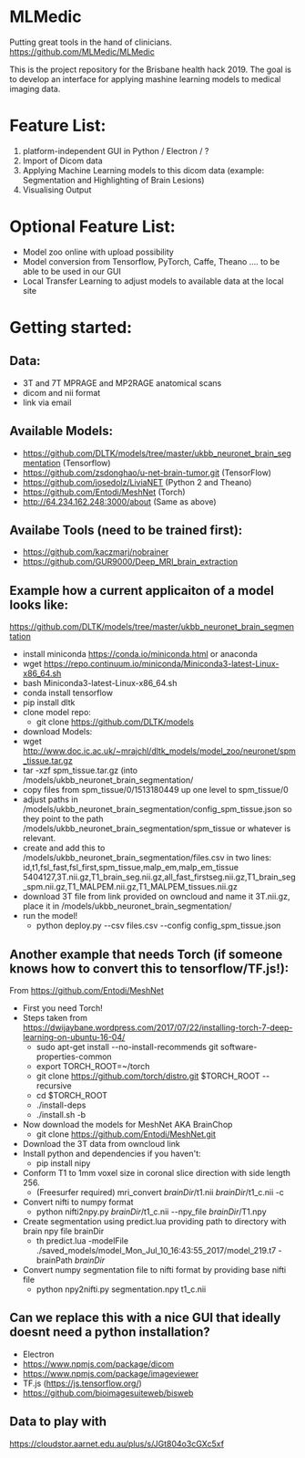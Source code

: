 # MLMedic
Putting great tools in the hand of clinicians.
https://github.com/MLMedic/MLMedic

This is the project repository for the Brisbane health hack 2019. The goal is to develop an interface for applying mashine learning models to medical imaging data.

# Feature List:
1) platform-independent GUI in Python / Electron / ?
2) Import of Dicom data
3) Applying Machine Learning models to this dicom data (example: Segmentation and Highlighting of Brain Lesions)
4) Visualising Output

# Optional Feature List:
- Model zoo online with upload possibility
- Model conversion from Tensorflow, PyTorch, Caffe, Theano .... to be able to be used in our GUI
- Local Transfer Learning to adjust models to available data at the local site


# Getting started:
## Data:
- 3T and 7T MPRAGE and MP2RAGE anatomical scans
- dicom and nii format
- link via email

## Available Models:
- https://github.com/DLTK/models/tree/master/ukbb_neuronet_brain_segmentation (Tensorflow)
- https://github.com/zsdonghao/u-net-brain-tumor.git (TensorFlow)
- https://github.com/josedolz/LiviaNET (Python 2 and Theano)
- https://github.com/Entodi/MeshNet (Torch)
- http://64.234.162.248:3000/about (Same as above)

## Availabe Tools (need to be trained first):
- https://github.com/kaczmarj/nobrainer
- https://github.com/GUR9000/Deep_MRI_brain_extraction

## Example how a current applicaiton of a model looks like:
https://github.com/DLTK/models/tree/master/ukbb_neuronet_brain_segmentation

- install miniconda https://conda.io/miniconda.html or anaconda
 - wget https://repo.continuum.io/miniconda/Miniconda3-latest-Linux-x86_64.sh
  - bash Miniconda3-latest-Linux-x86_64.sh
- conda install tensorflow
- pip install dltk
- clone model repo:
  - git clone https://github.com/DLTK/models
- download Models:
 - wget http://www.doc.ic.ac.uk/~mrajchl/dltk_models/model_zoo/neuronet/spm_tissue.tar.gz
 - tar -xzf spm_tissue.tar.gz (into /models/ukbb_neuronet_brain_segmentation/
 - copy files from spm_tissue/0/1513180449 up one level to spm_tissue/0
 - adjust paths in /models/ukbb_neuronet_brain_segmentation/config_spm_tissue.json so they point to the path /models/ukbb_neuronet_brain_segmentation/spm_tissue or whatever  is relevant.
 - create and add this to /models/ukbb_neuronet_brain_segmentation/files.csv in two lines: id,t1,fsl_fast,fsl_first,spm_tissue,malp_em,malp_em_tissue
5404127,3T.nii.gz,T1_brain_seg.nii.gz,all_fast_firstseg.nii.gz,T1_brain_seg_spm.nii.gz,T1_MALPEM.nii.gz,T1_MALPEM_tissues.nii.gz  
  - download 3T file from link provided on owncloud and name it 3T.nii.gz, place it in /models/ukbb_neuronet_brain_segmentation/
- run the model!
  - python deploy.py --csv files.csv --config config_spm_tissue.json


## Another example that needs Torch (if someone knows how to convert this to tensorflow/TF.js!):
 From https://github.com/Entodi/MeshNet
 - First you need Torch!
 - Steps taken from https://dwijaybane.wordpress.com/2017/07/22/installing-torch-7-deep-learning-on-ubuntu-16-04/
   - sudo apt-get install --no-install-recommends git software-properties-common
   - export TORCH_ROOT=~/torch
   - git clone https://github.com/torch/distro.git $TORCH_ROOT --recursive
   - cd $TORCH_ROOT
   - ./install-deps
   - ./install.sh -b
 - Now download the models for MeshNet AKA BrainChop
   - git clone https://github.com/Entodi/MeshNet.git
 - Download the 3T data from owncloud link
 - Install python and dependencies if you haven't:
   - pip install nipy
 - Conform T1 to 1mm voxel size in coronal slice direction with side length 256.
   - (Freesurfer required) mri_convert *brainDir*/t1.nii *brainDir*/t1_c.nii -c
 - Convert nifti to numpy format
   - python nifti2npy.py *brainDir*/t1_c.nii --npy_file *brainDir*/T1.npy
 - Create segmentation using predict.lua providing path to directory with brain npy file brainDir
   - th predict.lua -modelFile ./saved_models/model_Mon_Jul_10_16:43:55_2017/model_219.t7 -brainPath *brainDir*
 - Convert numpy segmentation file to nifti format by providing base nifti file
   - python npy2nifti.py segmentation.npy t1_c.nii

## Can we replace this with a nice GUI that ideally doesnt need a python installation?
- Electron
- https://www.npmjs.com/package/dicom
- https://www.npmjs.com/package/imageviewer
- TF.js (https://js.tensorflow.org/)
- https://github.com/bioimagesuiteweb/bisweb

## Data to play with
https://cloudstor.aarnet.edu.au/plus/s/JGt804o3cGXc5xf
